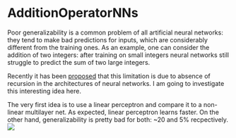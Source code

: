 # AdditionOperatorNNs

Poor generalizability is a common problem of all artificial neural networks: they tend to make bad predictions for inputs, which are considerably different from the training ones. As an example, one can consider the addition of two integers: after training on small integers neural networks still struggle to predict the sum of two large integers. 

Recently it has been [proposed](https://openreview.net/forum?id=BkbY4psgg) that this limitation is due to absence of recursion in the architectures of neural networks. I am going to investigate this interesting idea here.

The very first idea is to use a linear perceptron and compare it to a non-linear multilayer net. As expected, linear perceptron learns faster. On the other hand, generalizability is pretty bad for both: ~20 and 5% recpectively.
![](https://github.com/g3n1uss/AdditionOperatorNNs/blob/master/plots/LinearPerceptronVsMultilayerRelu.png)
